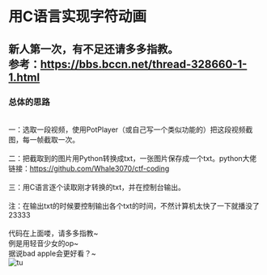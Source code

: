#           用C语言实现字符动画
## 新人第一次，有不足还请多多指教。<br/>参考：https://bbs.bccn.net/thread-328660-1-1.html
### 总体的思路
<br/>一：选取一段视频，使用PotPlayer（或自己写一个类似功能的）把这段视频截图，每一帧截取一次。<br/>
<br/>二：把截取到的图片用Python转换成txt，一张图片保存成一个txt。python大佬链接：https://github.com/Whale3070/ctf-coding<br/>
<br/>三：用C语言逐个读取刚才转换的txt，并在控制台输出。<br/>
<br/>注：在输出txt的时候要控制输出各个txt的时间，不然计算机太快了一下就播没了23333<br/>
<br/>代码在上面喽，请多多指教~
<br/>例是用轻音少女的op~<br/>据说bad apple会更好看？~
<br/>![tu](http://wx2.sinaimg.cn/large/005TGG6vly1fjev57vlv6j306q06q74d.jpg)
